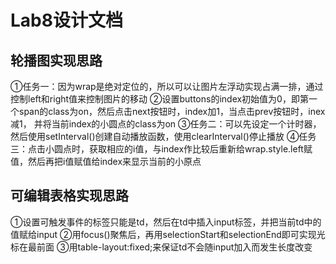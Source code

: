 # Lab8设计文档


## 轮播图实现思路

①任务一：因为wrap是绝对定位的，所以可以让图片左浮动实现占满一排，通过控制left和right值来控制图片的移动
②设置buttons的index初始值为0，即第一个span的class为on，然后点击next按钮时，index加1，当点击prev按钮时，inex减1， 并将当前index的小圆点的class为on
③任务二：可以先设定一个计时器，然后使用setInterval()创建自动播放函数，使用clearInterval()停止播放
④任务三：点击小圆点时，获取相应的i值，与index作比较后重新给wrap.style.left赋值，然后再把i值赋值给index来显示当前的小原点

## 可编辑表格实现思路

①设置可触发事件的标签只能是td，然后在td中插入input标签，并把当前td中的值赋给input
②用focus()聚焦后，再用selectionStart和selectionEnd即可实现光标在最前面
③用table-layout:fixed;来保证td不会随input加入而发生长度改变

